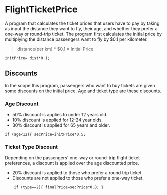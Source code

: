 # FlightTicketPrice
A program that calculates the ticket prices that users have to pay by taking as input the distance they want to fly, their age, and whether they prefer a one-way or round-trip ticket.
The program first calculates the initial price by multiplying the distance passengers want to fly by $0.1 per kilometer.
> distance(per km) * $0.1 = Initial Price

`initPrice= dist*0.1;`

## Discounts
In the scope this program, passengers who want to buy tickets are given some discounts on the initial price. Age and ticket type are these discounts.

### Age Discount
- 50% discount is applies to under 12 years old.
- 10% discount is applied for 12-24 year olds.
- 30%  discount is applied for 65 years and older.

` if (age<12){
                secPrice=initPrice*0.5;    `


### Ticket Type Discount
Depending on the passengers' one-way or round-trip flight ticket preferences, a discount is applied over the age discounted price.
- 20% discount is applied to those who prefer a round trip ticket.
- Discounts are not applied to those who prefer a one-way ticket.

`     if (type==2){
                        finalPrice=secPrice*0.8;
                    } `
